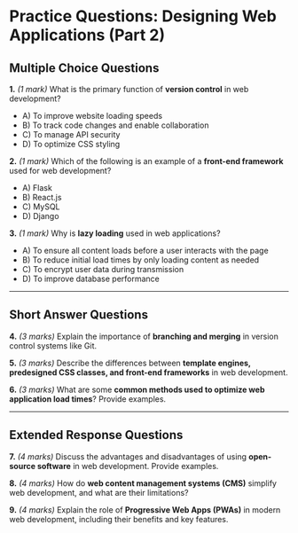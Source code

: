# **Practice Questions: Designing Web Applications (Part 2)**

## **Multiple Choice Questions**

**1.** *(1 mark)* What is the primary function of **version control** in web development?  
   - A) To improve website loading speeds  
   - B) To track code changes and enable collaboration  
   - C) To manage API security  
   - D) To optimize CSS styling  

**2.** *(1 mark)* Which of the following is an example of a **front-end framework** used for web development?  
   - A) Flask  
   - B) React.js  
   - C) MySQL  
   - D) Django  

**3.** *(1 mark)* Why is **lazy loading** used in web applications?  
   - A) To ensure all content loads before a user interacts with the page  
   - B) To reduce initial load times by only loading content as needed  
   - C) To encrypt user data during transmission  
   - D) To improve database performance  

---

## **Short Answer Questions**

**4.** *(3 marks)* Explain the importance of **branching and merging** in version control systems like Git.  

**5.** *(3 marks)* Describe the differences between **template engines, predesigned CSS classes, and front-end frameworks** in web development.  

**6.** *(3 marks)* What are some **common methods used to optimize web application load times**? Provide examples.  

---

## **Extended Response Questions**

**7.** *(4 marks)* Discuss the advantages and disadvantages of using **open-source software** in web development. Provide examples.  

**8.** *(4 marks)* How do **web content management systems (CMS)** simplify web development, and what are their limitations?  

**9.** *(4 marks)* Explain the role of **Progressive Web Apps (PWAs)** in modern web development, including their benefits and key features.  

